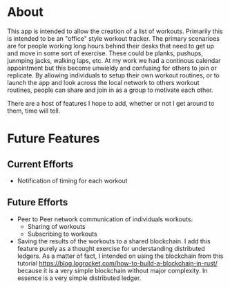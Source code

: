 # About
This app is intended to allow the creation of a list of workouts. Primarily this is intended to be an "office" style workout tracker. The primary scenarioes are for people working long hours behind their desks that need to get up and move in some sort of exercise. These could be planks, pushups, junmping jacks, walking laps, etc. At my work we had a continous calendar appointment but this become unwieldy and confusing for others to join or replicate. By allowing individuals to setup their own workout routines, or to launch the app and look across the local network to others workout routines, people can share and join in as a group to motivate each other.

There are a host of features I hope to add, whether or not I get around to them, time will tell.


# Future Features
## Current Efforts
* Notification of timing for each workout
## Future Efforts
* Peer to Peer network communication of individuals workouts. 
    * Sharing of workouts
    * Subscribing to workouts
* Saving the results of the workouts to a shared blockchain. I add this feature purely as a thought exercise for understanding distributed ledgers. As a matter of fact, I intended on using the blockchain from this tutorial https://blog.logrocket.com/how-to-build-a-blockchain-in-rust/ because it is a very simple blockchain without major complexity. In essence is a very simple distributed ledger.